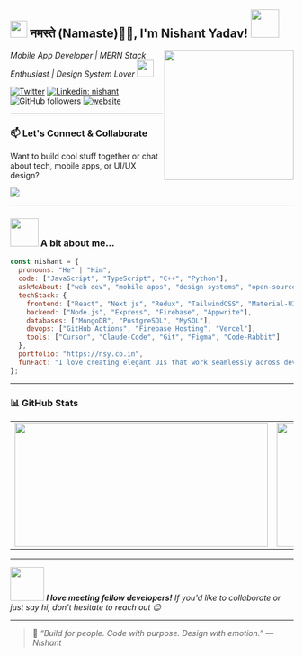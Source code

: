 <h2><img src="https://emojis.slackmojis.com/emojis/images/1531849430/4246/blob-sunglasses.gif?1531849430" width="30"/> नमस्ते (Namaste)🙏🏻, I'm Nishant Yadav! <img src="https://media.giphy.com/media/12oufCB0MyZ1Go/giphy.gif" width="50"></h2>
<img align='right' src="https://media.giphy.com/media/M9gbBd9nbDrOTu1Mqx/giphy.gif" width="230">

<p><em>Mobile App Developer | MERN Stack Enthusiast | Design System Lover <img src="https://media.giphy.com/media/WUlplcMpOCEmTGBtBW/giphy.gif" width="30"> </em></p>

[![Twitter](https://img.shields.io/twitter/follow/yadavnishant2020?label=Follow)](https://twitter.com/NishantSinghY15)
[![Linkedin: nishant](https://img.shields.io/badge/-nishant-blue?style=flat-square&logo=Linkedin&logoColor=white&link=https://www.linkedin.com/in/yadavnishant2020/)](https://www.linkedin.com/in/yadavnishant2020/)
![GitHub followers](https://img.shields.io/github/followers/yadavnishant2020?label=Follow&style=social)
[![website](https://img.shields.io/badge/Portfolio-nsy.co.in-46a2f1?style=flat-square&logo=Google-Chrome&logoColor=white)](https://nsy.co.in/)

---

### 📫 Let's Connect & Collaborate

Want to build cool stuff together or chat about tech, mobile apps, or UI/UX design?

<a href="mailto:yadavnishant995@gmail.com"><img src="https://img.shields.io/badge/Email-Connect-red?style=for-the-badge&logo=gmail&logoColor=white"></a>

---

### <img src="https://media.giphy.com/media/VgCDAzcKvsR6OM0uWg/giphy.gif" width="50"> A bit about me...

```javascript
const nishant = {
  pronouns: "He" | "Him",
  code: ["JavaScript", "TypeScript", "C++", "Python"],
  askMeAbout: ["web dev", "mobile apps", "design systems", "open-source", "MERN stack"],
  techStack: {
    frontend: ["React", "Next.js", "Redux", "TailwindCSS", "Material-UI"],
    backend: ["Node.js", "Express", "Firebase", "Appwrite"],
    databases: ["MongoDB", "PostgreSQL", "MySQL"],
    devops: ["GitHub Actions", "Firebase Hosting", "Vercel"],
    tools: ["Cursor", "Claude-Code", "Git", "Figma", "Code-Rabbit"]
  },
  portfolio: "https://nsy.co.in",
  funFact: "I love creating elegant UIs that work seamlessly across devices.",
};
```

---

### 📊 GitHub Stats

<table>
  <tr>
    <td>
      <img src="https://github-readme-streak-stats.herokuapp.com?user=yadavnishant2020&theme=dark&hide_border=true&border_radius=10&date_format=M%20j%5B%2C%20Y%5D" width="450" height="220" />
    </td>
    <td>
      <img src="https://github-readme-stats.vercel.app/api/top-langs/?username=yadavnishant2020&layout=compact&theme=dark&hide_border=true&border_radius=10" width="450" height="220" />
    </td>
  </tr>
</table>

---

<img src="https://media.giphy.com/media/LnQjpWaON8nhr21vNW/giphy.gif" width="60"> <em><b>I love meeting fellow developers!</b> If you'd like to collaborate or just say hi, don't hesitate to reach out 😊</em>

---

> 🧠 _“Build for people. Code with purpose. Design with emotion.” — Nishant_
